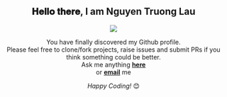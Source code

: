 <div align="center">
<h2> 𝐇𝐞𝐥𝐥𝐨 𝐭𝐡𝐞𝐫𝐞, I am Nguyen Truong Lau </h2>
</div>

<div align="center" width="50">

</div>

<div align="center">
  
![](https://github.com/nguyentruonglau/aic_classify/blob/main/images/logo_backgrounds.png)

You have finally discovered my Github profile. <br>
Please feel free to clone/fork projects, raise issues and submit PRs if you think something could be better. <br>
Ask me anything <a href="https://www.facebook.com/ttruongllau"><b>here</b></a><br>
or <a href="ttruongllau@gmail.com"><b>email</b></a> me

<i>Happy Coding!</i> 😊
